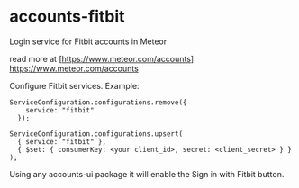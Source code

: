 # accounts-fitbit

Login service for Fitbit accounts in Meteor

read more at [https://www.meteor.com/accounts] https://www.meteor.com/accounts


Configure Fitbit services. Example:

```
ServiceConfiguration.configurations.remove({
    service: "fitbit"
  });
  
ServiceConfiguration.configurations.upsert(
  { service: "fitbit" },
  { $set: { consumerKey: <your client_id>, secret: <client_secret> } }
);

```

Using any accounts-ui package it will enable the Sign in with Fitbit button.